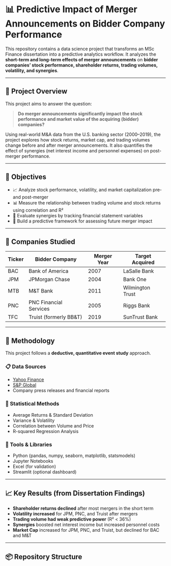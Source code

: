 # 📊 Predictive Impact of Merger Announcements on Bidder Company Performance

This repository contains a data science project that transforms an MSc Finance dissertation into a predictive analytics workflow. It analyzes the **short-term and long-term effects of merger announcements** on **bidder companies’ stock performance, shareholder returns, trading volumes, volatility, and synergies**.

---

## 🧠 Project Overview

This project aims to answer the question:

> **Do merger announcements significantly impact the stock performance and market value of the acquiring (bidder) companies?**

Using real-world M&A data from the U.S. banking sector (2000–2019), the project explores how stock returns, market cap, and trading volumes change before and after merger announcements. It also quantifies the effect of synergies (net interest income and personnel expenses) on post-merger performance.

---

## 🎯 Objectives

- 📈 Analyze stock performance, volatility, and market capitalization pre- and post-merger
- 📊 Measure the relationship between trading volume and stock returns using correlation and R²
- 💼 Evaluate synergies by tracking financial statement variables
- 🔮 Build a predictive framework for assessing future merger impact

---

## 🏦 Companies Studied

| Ticker | Bidder Company           | Merger Year | Target Acquired     |
|--------|---------------------------|-------------|----------------------|
| BAC    | Bank of America           | 2007        | LaSalle Bank         |
| JPM    | JPMorgan Chase            | 2004        | Bank One             |
| MTB    | M&T Bank                  | 2011        | Wilmington Trust     |
| PNC    | PNC Financial Services    | 2005        | Riggs Bank           |
| TFC    | Truist (formerly BB&T)    | 2019        | SunTrust Bank        |

---

## 🧪 Methodology

This project follows a **deductive, quantitative event study** approach.

### 📋 Data Sources
- [Yahoo Finance](https://finance.yahoo.com)
- [S&P Global](https://www.spglobal.com)
- Company press releases and financial reports

### 📐 Statistical Methods
- Average Returns & Standard Deviation
- Variance & Volatility
- Correlation between Volume and Price
- R-squared Regression Analysis

### 🧰 Tools & Libraries
- Python (pandas, numpy, seaborn, matplotlib, statsmodels)
- Jupyter Notebooks
- Excel (for validation)
- Streamlit (optional dashboard)

---

## 📈 Key Results (from Dissertation Findings)

- **Shareholder returns declined** after most mergers in the short term
- **Volatility increased** for JPM, PNC, and Truist after mergers
- **Trading volume had weak predictive power** (R² < 36%)
- **Synergies** boosted net interest income but increased personnel costs
- **Market Cap** increased for JPM, PNC, and Truist, but declined for BAC and M&T

---

## 📦 Repository Structure
